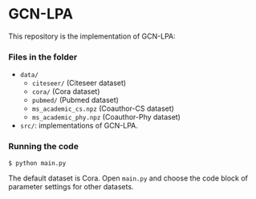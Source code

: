 # GCN-LPA

This repository is the implementation of GCN-LPA:


### Files in the folder

- `data/`
  - `citeseer/` (Citeseer dataset)
  - `cora/` (Cora dataset)
  - `pubmed/` (Pubmed dataset)
  - `ms_academic_cs.npz` (Coauthor-CS dataset)
  - `ms_academic_phy.npz` (Coauthor-Phy dataset)
- `src/`: implementations of GCN-LPA.




### Running the code

```
$ python main.py
```
The default dataset is Cora.
Open `main.py`  and choose the code block of parameter settings for other datasets.
